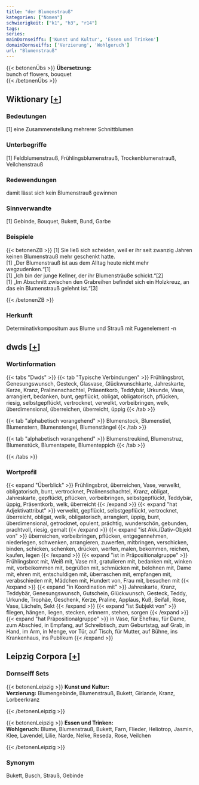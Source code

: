 ```yaml
---
title: "der Blumenstrauß"
kategorien: ["Nomen"]
schwierigkeit: ["k1", "h3", "r14"]
tags:
series:
mainDornseiffs: ['Kunst und Kultur', 'Essen und Trinken']
domainDornseiffs: ['Verzierung', 'Wohlgeruch']
url: "Blumenstrauß"
---
```


{{< betonenÜbs >}}
**Übersetzung:**  
bunch of flowers, bouquet  
{{< /betonenÜbs >}}

## Wiktionary [[+](https://de.wiktionary.org/wiki/Blumenstrauß)]

### Bedeutungen
[1] eine Zusammenstellung mehrerer Schnittblumen  

### Unterbegriffe
[1] Feldblumenstrauß, Frühlingsblumenstrauß, Trockenblumenstrauß, Veilchenstrauß  

### Redewendungen
damit lässt sich kein Blumenstrauß gewinnen  

### Sinnverwandte
[1] Gebinde, Bouquet, Bukett, Bund, Garbe  

### Beispiele
{{< betonenZB >}}
[1] Sie ließ sich scheiden, weil er ihr seit zwanzig Jahren keinen Blumenstrauß mehr geschenkt hatte.  
[1] „Der Blumenstrauß ist aus dem Alltag heute nicht mehr wegzudenken.“[1]  
[1] „Ich bin der junge Kellner, der ihr Blumensträuße schickt.“[2]  
[1] „Im Abschnitt zwischen den Grabreihen befindet sich ein Holzkreuz, an das ein Blumenstrauß gelehnt ist.“[3]  

{{< /betonenZB >}}
### Herkunft
Determinativkompositum aus Blume und Strauß mit Fugenelement -n  



## dwds [[+](https://www.dwds.de/wb/Blumenstrauß)]

### Wortinformation
{{< tabs "Dwds" >}}
{{< tab "Typische Verbindungen" >}}
Frühlingsbrot, Genesungswunsch, Gesteck, Glasvase, Glückwunschkarte, Jahreskarte, Kerze, Kranz, Pralinenschachtel, Präsentkorb, Teddybär, Urkunde, Vase, arrangiert, bedanken, bunt, gepflückt, obligat, obligatorisch, pflücken, riesig, selbstgepflückt, vertrocknet, verwelkt, vorbeibringen, welk, überdimensional, überreichen, überreicht, üppig
{{< /tab >}}

{{< tab "alphabetisch vorangehend" >}}
Blumenstock, Blumenstiel, Blumenstern, Blumenstengel, Blumenstängel
{{< /tab >}}

{{< tab "alphabetisch vorangehend" >}}
Blumenstreukind, Blumenstruz, Blumenstück, Blumentapete, Blumenteppich
{{< /tab >}}

{{< /tabs >}}

### Wortprofil
{{< expand "Überblick" >}} Frühlingsbrot, überreichen, Vase, verwelkt, obligatorisch, bunt, vertrocknet, Pralinenschachtel, Kranz, obligat, Jahreskarte, gepflückt, pflücken, vorbeibringen, selbstgepflückt, Teddybär, üppig, Präsentkorb, welk, überreicht {{< /expand >}}
{{< expand "hat Adjektivattribut" >}} verwelkt, gepflückt, selbstgepflückt, vertrocknet, überreicht, obligat, welk, obligatorisch, arrangiert, üppig, bunt, überdimensional, getrocknet, opulent, prächtig, wunderschön, gebunden, prachtvoll, riesig, gemalt {{< /expand >}}
{{< expand "ist Akk./Dativ-Objekt von" >}} überreichen, vorbeibringen, pflücken, entgegennehmen, niederlegen, schwenken, arrangieren, zuwerfen, mitbringen, verschicken, binden, schicken, schenken, drücken, werfen, malen, bekommen, reichen, kaufen, legen {{< /expand >}}
{{< expand "ist in Präpositionalgruppe" >}} Frühlingsbrot mit, Weiß mit, Vase mit, gratulieren mit, bedanken mit, winken mit, vorbeikommen mit, begrüßen mit, schmücken mit, belohnen mit, Dame mit, ehren mit, entschuldigen mit, überraschen mit, empfangen mit, verabschieden mit, Mädchen mit, Hundert von, Frau mit, besuchen mit {{< /expand >}}
{{< expand "in Koordination mit" >}} Jahreskarte, Kranz, Teddybär, Genesungswunsch, Gutschein, Glückwunsch, Gesteck, Teddy, Urkunde, Trophäe, Geschenk, Kerze, Praline, Applaus, Kuß, Beifall, Rose, Vase, Lächeln, Sekt {{< /expand >}}
{{< expand "ist Subjekt von" >}} fliegen, hängen, liegen, stecken, erinnern, stehen, sorgen {{< /expand >}}
{{< expand "hat Präpositionalgruppe" >}} in Vase, für Ehefrau, für Dame, zum Abschied, in Empfang, auf Schreibtisch, zum Geburtstag, auf Grab, in Hand, im Arm, in Menge, vor Tür, auf Tisch, für Mutter, auf Bühne, ins Krankenhaus, ins Publikum {{< /expand >}}

## Leipzig Corpora [[+](https://corpora.uni-leipzig.de/en/res?word=Blumenstrauß&corpusId=deu_newscrawl-public_2018)]

### Dornseiff Sets
{{< betonenLeipzig >}}
**Kunst und Kultur:**  
**Verzierung:** Blumengebinde, Blumenstrauß, Bukett, Girlande, Kranz, Lorbeerkranz  

{{< /betonenLeipzig >}}


{{< betonenLeipzig >}}
**Essen und Trinken:**  
**Wohlgeruch:** Blume, Blumenstrauß, Bukett, Farn, Flieder, Heliotrop, Jasmin, Klee, Lavendel, Lilie, Narde, Nelke, Reseda, Rose, Veilchen  

{{< /betonenLeipzig >}}

### Synonym
Bukett, Busch, Strauß, Gebinde

